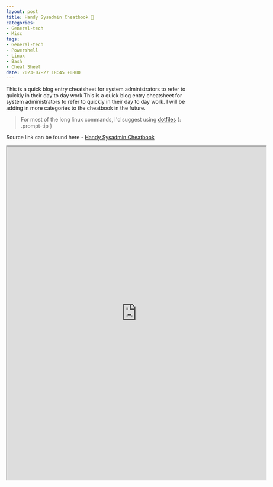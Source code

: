 ```yaml
---
layout: post
title: Handy Sysadmin Cheatbook 📜
categories:
- General-tech
- Misc
tags:
- General-tech
- Powershell
- Linux
- Bash
- Cheat Sheet
date: 2023-07-27 18:45 +0800
---
```


This is a quick blog entry cheatsheet for system administrators to refer to quickly in their day to day work.This is a quick blog entry cheatsheet for system administrators to refer to quickly in their day to day work. I will be adding in more categories to the cheatbook in the future.

> For most of the long linux commands, I'd suggest using [dotfiles](https://github.com/brootware/dotfiles)
{: .prompt-tip }

<!-- <iframe width="700" height="900" frameborder="0" scrolling="no" src="https://onedrive.live.com/embed?resid=3AC474C28157D633%21343103&authkey=%21APtVIPwpf9WGmas&em=2&ActiveCell='HandySysAdmin'!A1&Item='HandySysAdmin'!A%3AXFD&wdDownloadButton=True&wdInConfigurator=True&wdInConfigurator=True"></iframe> -->

Source link can be found here - [Handy Sysadmin Cheatbook](https://docs.google.com/spreadsheets/d/1ma_Zrw_muORAMhoIJ6LgknzkJnEtAdWdk4b6k6LF5mI/edit?usp=sharing)
<!-- width="700" height="900" frameborder="0" scrolling="no" -->
<iframe width="700" height="900" src="https://docs.google.com/spreadsheets/d/e/2PACX-1vSiSgD6qKf3_YvW30kzh8F0TqxlrKnj-NHO60CM_Oj8fq8etO66BDEyWM329ztpO1biYcHnp1zSCg_C/pubhtml?widget=true&amp;headers=false"></iframe>